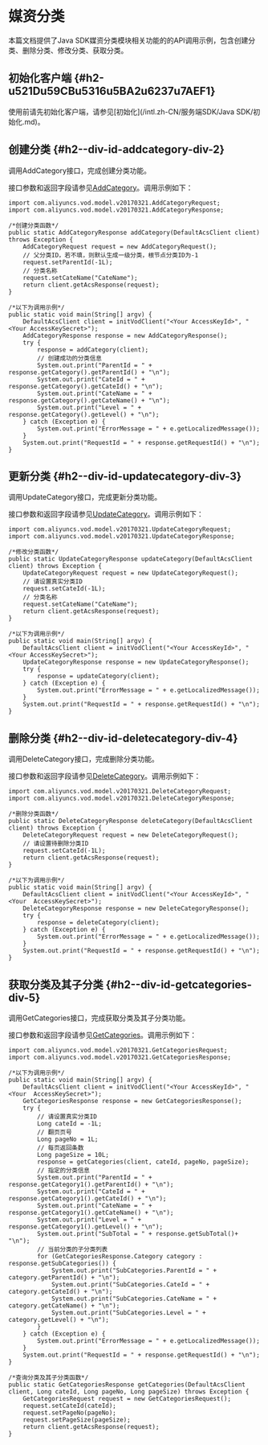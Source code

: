 媒资分类 
=========================

本篇文档提供了Java SDK媒资分类模块相关功能的的API调用示例，包含创建分类、删除分类、修改分类、获取分类。

初始化客户端 {#h2-u521Du59CBu5316u5BA2u6237u7AEF1}
--------------------------------------------

使用前请先初始化客户端，请参见[初始化](/intl.zh-CN/服务端SDK/Java SDK/初始化.md)。

创建分类 {#h2--div-id-addcategory-div-2}
------------------------------------

调用AddCategory接口，完成创建分类功能。

接口参数和返回字段请参见[AddCategory](/intl.zh-CN/服务端API/媒资管理/媒资分类/创建分类.md)。调用示例如下：

    import com.aliyuncs.vod.model.v20170321.AddCategoryRequest;
    import com.aliyuncs.vod.model.v20170321.AddCategoryResponse;
    
    /*创建分类函数*/
    public static AddCategoryResponse addCategory(DefaultAcsClient client) throws Exception {
        AddCategoryRequest request = new AddCategoryRequest();
        // 父分类ID，若不填，则默认生成一级分类，根节点分类ID为-1
        request.setParentId(-1L);
        // 分类名称
        request.setCateName("CateName");
        return client.getAcsResponse(request);
    }
    
    /*以下为调用示例*/
    public static void main(String[] argv) {
        DefaultAcsClient client = initVodClient("<Your AccessKeyId>", "<Your AccessKeySecret>");
        AddCategoryResponse response = new AddCategoryResponse();
        try {
            response = addCategory(client);
            // 创建成功的分类信息
            System.out.print("ParentId = " + response.getCategory().getParentId() + "\n");
            System.out.print("CateId = " + response.getCategory().getCateId() + "\n");
            System.out.print("CateName = " + response.getCategory().getCateName() + "\n");
            System.out.print("Level = " + response.getCategory().getLevel() + "\n");
        } catch (Exception e) {
            System.out.print("ErrorMessage = " + e.getLocalizedMessage());
        }
        System.out.print("RequestId = " + response.getRequestId() + "\n");
    }



更新分类 {#h2--div-id-updatecategory-div-3}
---------------------------------------

调用UpdateCategory接口，完成更新分类功能。

接口参数和返回字段请参见[UpdateCategory](/intl.zh-CN/服务端API/媒资管理/媒资分类/更新分类.md)。调用示例如下：

    import com.aliyuncs.vod.model.v20170321.UpdateCategoryRequest;
    import com.aliyuncs.vod.model.v20170321.UpdateCategoryResponse;
    
    /*修改分类函数*/
    public static UpdateCategoryResponse updateCategory(DefaultAcsClient client) throws Exception {
        UpdateCategoryRequest request = new UpdateCategoryRequest();
        // 请设置真实分类ID
        request.setCateId(-1L);
        // 分类名称
        request.setCateName("CateName");
        return client.getAcsResponse(request);
    }
    
    /*以下为调用示例*/
    public static void main(String[] argv) {
        DefaultAcsClient client = initVodClient("<Your AccessKeyId>", "<Your AccessKeySecret>");
        UpdateCategoryResponse response = new UpdateCategoryResponse();
        try {
            response = updateCategory(client);
        } catch (Exception e) {
            System.out.print("ErrorMessage = " + e.getLocalizedMessage());
        }
        System.out.print("RequestId = " + response.getRequestId() + "\n");
    }



删除分类 {#h2--div-id-deletecategory-div-4}
---------------------------------------

调用DeleteCategory接口，完成删除分类功能。

接口参数和返回字段请参见[DeleteCategory](/intl.zh-CN/服务端API/媒资管理/媒资分类/删除分类.md)。调用示例如下：

    import com.aliyuncs.vod.model.v20170321.DeleteCategoryRequest;
    import com.aliyuncs.vod.model.v20170321.DeleteCategoryResponse;
    
    /*删除分类函数*/
    public static DeleteCategoryResponse deleteCategory(DefaultAcsClient client) throws Exception {
        DeleteCategoryRequest request = new DeleteCategoryRequest();
        // 请设置待删除分类ID
        request.setCateId(-1L);
        return client.getAcsResponse(request);
    }
    
    /*以下为调用示例*/
    public static void main(String[] argv) {
        DefaultAcsClient client = initVodClient("<Your AccessKeyId>", "<Your  AccessKeySecret>");
        DeleteCategoryResponse response = new DeleteCategoryResponse();
        try {
            response = deleteCategory(client);
        } catch (Exception e) {
            System.out.print("ErrorMessage = " + e.getLocalizedMessage());
        }
        System.out.print("RequestId = " + response.getRequestId() + "\n");
    }



获取分类及其子分类 {#h2--div-id-getcategories-div-5}
-------------------------------------------

调用GetCategories接口，完成获取分类及其子分类功能。

接口参数和返回字段请参见[GetCategories](/intl.zh-CN/服务端API/媒资管理/媒资分类/获取分类及子分类.md)。调用示例如下：

    import com.aliyuncs.vod.model.v20170321.GetCategoriesRequest;
    import com.aliyuncs.vod.model.v20170321.GetCategoriesResponse;
    
    /*以下为调用示例*/
    public static void main(String[] argv) {
        DefaultAcsClient client = initVodClient("<Your AccessKeyId>", "<Your  AccessKeySecret>");
        GetCategoriesResponse response = new GetCategoriesResponse();
        try {
            // 请设置真实分类ID
            Long cateId = -1L;
            // 翻页页号
            Long pageNo = 1L;
            // 每页返回条数
            Long pageSize = 10L;
            response = getCategories(client, cateId, pageNo, pageSize);
            // 指定的分类信息
            System.out.print("ParentId = " + response.getCategory1().getParentId() + "\n");
            System.out.print("CateId = " + response.getCategory1().getCateId() + "\n");
            System.out.print("CateName = " + response.getCategory1().getCateName() + "\n");
            System.out.print("Level = " + response.getCategory1().getLevel() + "\n");
            System.out.print("SubTotal = " + response.getSubTotal()+ "\n");
            // 当前分类的子分类列表
            for (GetCategoriesResponse.Category category : response.getSubCategories()) {
                System.out.print("SubCategories.ParentId = " + category.getParentId() + "\n");
                System.out.print("SubCategories.CateId = " + category.getCateId() + "\n");
                System.out.print("SubCategories.CateName = " + category.getCateName() + "\n");
                System.out.print("SubCategories.Level = " + category.getLevel() + "\n");
            }
        } catch (Exception e) {
            System.out.print("ErrorMessage = " + e.getLocalizedMessage());
        }
        System.out.print("RequestId = " + response.getRequestId() + "\n");
    }
    
    /*查询分类及其子分类函数*/
    public static GetCategoriesResponse getCategories(DefaultAcsClient client, Long cateId, Long pageNo, Long pageSize) throws Exception {
        GetCategoriesRequest request = new GetCategoriesRequest();
        request.setCateId(cateId);
        request.setPageNo(pageNo);
        request.setPageSize(pageSize);
        return client.getAcsResponse(request);
    }


